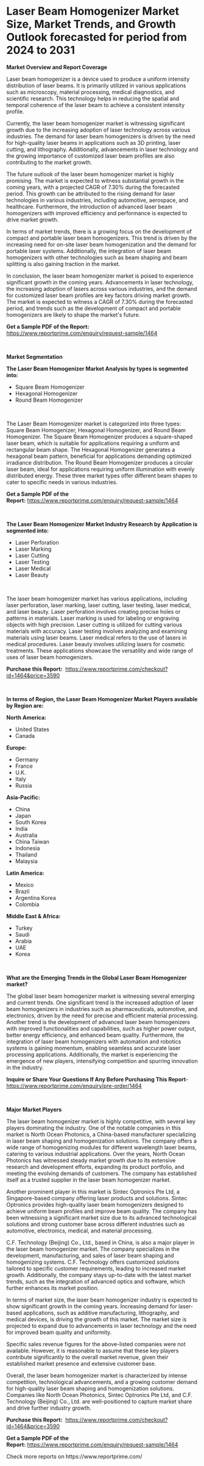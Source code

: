 <p><h1>Laser Beam Homogenizer Market Size, Market Trends, and Growth Outlook forecasted for period from 2024 to 2031</h1></p><p><strong>Market Overview and Report Coverage</strong></p>
<p><p>Laser beam homogenizer is a device used to produce a uniform intensity distribution of laser beams. It is primarily utilized in various applications such as microscopy, material processing, medical diagnostics, and scientific research. This technology helps in reducing the spatial and temporal coherence of the laser beam to achieve a consistent intensity profile.</p><p>Currently, the laser beam homogenizer market is witnessing significant growth due to the increasing adoption of laser technology across various industries. The demand for laser beam homogenizers is driven by the need for high-quality laser beams in applications such as 3D printing, laser cutting, and lithography. Additionally, advancements in laser technology and the growing importance of customized laser beam profiles are also contributing to the market growth.</p><p>The future outlook of the laser beam homogenizer market is highly promising. The market is expected to witness substantial growth in the coming years, with a projected CAGR of 7.30% during the forecasted period. This growth can be attributed to the rising demand for laser technologies in various industries, including automotive, aerospace, and healthcare. Furthermore, the introduction of advanced laser beam homogenizers with improved efficiency and performance is expected to drive market growth.</p><p>In terms of market trends, there is a growing focus on the development of compact and portable laser beam homogenizers. This trend is driven by the increasing need for on-site laser beam homogenization and the demand for portable laser systems. Additionally, the integration of laser beam homogenizers with other technologies such as beam shaping and beam splitting is also gaining traction in the market.</p><p>In conclusion, the laser beam homogenizer market is poised to experience significant growth in the coming years. Advancements in laser technology, the increasing adoption of lasers across various industries, and the demand for customized laser beam profiles are key factors driving market growth. The market is expected to witness a CAGR of 7.30% during the forecasted period, and trends such as the development of compact and portable homogenizers are likely to shape the market's future.</p></p>
<p><strong>Get a Sample PDF of the Report:</strong> <a href="https://www.reportprime.com/enquiry/request-sample/1464">https://www.reportprime.com/enquiry/request-sample/1464</a></p>
<p>&nbsp;</p>
<p><strong>Market Segmentation</strong></p>
<p><strong>The Laser Beam Homogenizer Market Analysis by types is segmented into:</strong></p>
<p><ul><li>Square Beam Homogenizer</li><li>Hexagonal Homogenizer</li><li>Round Beam Homogenizer</li></ul></p>
<p>&nbsp;</p>
<p><p>The Laser Beam Homogenizer market is categorized into three types: Square Beam Homogenizer, Hexagonal Homogenizer, and Round Beam Homogenizer. The Square Beam Homogenizer produces a square-shaped laser beam, which is suitable for applications requiring a uniform and rectangular beam shape. The Hexagonal Homogenizer generates a hexagonal beam pattern, beneficial for applications demanding optimized irradiance distribution. The Round Beam Homogenizer produces a circular laser beam, ideal for applications requiring uniform illumination with evenly distributed energy. These three market types offer different beam shapes to cater to specific needs in various industries.</p></p>
<p><strong>Get a Sample PDF of the Report:</strong>&nbsp;<a href="https://www.reportprime.com/enquiry/request-sample/1464">https://www.reportprime.com/enquiry/request-sample/1464</a></p>
<p>&nbsp;</p>
<p><strong>The Laser Beam Homogenizer Market Industry Research by Application is segmented into:</strong></p>
<p><ul><li>Laser Perforation</li><li>Laser Marking</li><li>Laser Cutting</li><li>Laser Testing</li><li>Laser Medical</li><li>Laser Beauty</li></ul></p>
<p>&nbsp;</p>
<p><p>The laser beam homogenizer market has various applications, including laser perforation, laser marking, laser cutting, laser testing, laser medical, and laser beauty. Laser perforation involves creating precise holes or patterns in materials. Laser marking is used for labeling or engraving objects with high precision. Laser cutting is utilized for cutting various materials with accuracy. Laser testing involves analyzing and examining materials using laser beams. Laser medical refers to the use of lasers in medical procedures. Laser beauty involves utilizing lasers for cosmetic treatments. These applications showcase the versatility and wide range of uses of laser beam homogenizers.</p></p>
<p><strong>Purchase this Report:</strong>&nbsp; <a href="https://www.reportprime.com/checkout?id=1464&price=3590">https://www.reportprime.com/checkout?id=1464&price=3590</a></p>
<p>&nbsp;</p>
<p><strong>In terms of Region, the Laser Beam Homogenizer Market Players available by Region are:</strong></p>
<p>
    <p> <strong> North America: </strong>
        <ul>
            <li>United States</li>
            <li>Canada</li>
        </ul>
        </p> 
    <p> <strong> Europe: </strong>
        <ul>
            <li>Germany</li>
            <li>France</li>
            <li>U.K.</li>
            <li>Italy</li>
            <li>Russia</li>
        </ul>
        </p> 
    <p> <strong> Asia-Pacific: </strong>
        <ul>
            <li>China</li>
            <li>Japan</li>
            <li>South Korea</li>
            <li>India</li>
            <li>Australia</li>
            <li>China Taiwan</li>
            <li>Indonesia</li>
            <li>Thailand</li>
            <li>Malaysia</li>
        </ul>
        </p> 
    <p> <strong> Latin America: </strong>
        <ul>
            <li>Mexico</li>
            <li>Brazil</li>
            <li>Argentina Korea</li>
            <li>Colombia</li>
        </ul>
        </p> 
    <p> <strong> Middle East & Africa: </strong>
        <ul>
            <li>Turkey</li>
            <li>Saudi</li>
            <li>Arabia</li>
            <li>UAE</li>
            <li>Korea</li>
        </ul>
    </p>
    </p>
<p>&nbsp;</p>
<p><strong>What are the Emerging Trends in the Global Laser Beam Homogenizer market?</strong></p>
<p><p>The global laser beam homogenizer market is witnessing several emerging and current trends. One significant trend is the increased adoption of laser beam homogenizers in industries such as pharmaceuticals, automotive, and electronics, driven by the need for precise and efficient material processing. Another trend is the development of advanced laser beam homogenizers with improved functionalities and capabilities, such as higher power output, better energy efficiency, and enhanced beam quality. Furthermore, the integration of laser beam homogenizers with automation and robotics systems is gaining momentum, enabling seamless and accurate laser processing applications. Additionally, the market is experiencing the emergence of new players, intensifying competition and spurring innovation in the industry.</p></p>
<p><strong>Inquire or Share Your Questions If Any Before Purchasing This Report</strong>- <a href="https://www.reportprime.com/enquiry/pre-order/1464">https://www.reportprime.com/enquiry/pre-order/1464</a></p>
<p>&nbsp;</p>
<p><strong>Major Market Players</strong></p>
<p><p>The laser beam homogenizer market is highly competitive, with several key players dominating the industry. One of the notable companies in this market is North Ocean Photonics, a China-based manufacturer specializing in laser beam shaping and homogenization solutions. The company offers a wide range of homogenizing modules for different wavelength laser beams, catering to various industrial applications. Over the years, North Ocean Photonics has witnessed steady market growth due to its extensive research and development efforts, expanding its product portfolio, and meeting the evolving demands of customers. The company has established itself as a trusted supplier in the laser beam homogenizer market.</p><p>Another prominent player in this market is Sintec Optronics Pte Ltd, a Singapore-based company offering laser products and solutions. Sintec Optronics provides high-quality laser beam homogenizers designed to achieve uniform beam profiles and improve beam quality. The company has been witnessing a significant market size due to its advanced technological solutions and strong customer base across different industries such as automotive, electronics, medical, and material processing.</p><p>C.F. Technology (Beijing) Co., Ltd., based in China, is also a major player in the laser beam homogenizer market. The company specializes in the development, manufacturing, and sales of laser beam shaping and homogenizing systems. C.F. Technology offers customized solutions tailored to specific customer requirements, leading to increased market growth. Additionally, the company stays up-to-date with the latest market trends, such as the integration of advanced optics and software, which further enhances its market position.</p><p>In terms of market size, the laser beam homogenizer industry is expected to show significant growth in the coming years. Increasing demand for laser-based applications, such as additive manufacturing, lithography, and medical devices, is driving the growth of this market. The market size is projected to expand due to advancements in laser technology and the need for improved beam quality and uniformity.</p><p>Specific sales revenue figures for the above-listed companies were not available. However, it is reasonable to assume that these key players contribute significantly to the overall market revenue, given their established market presence and extensive customer base.</p><p>Overall, the laser beam homogenizer market is characterized by intense competition, technological advancements, and a growing customer demand for high-quality laser beam shaping and homogenization solutions. Companies like North Ocean Photonics, Sintec Optronics Pte Ltd, and C.F. Technology (Beijing) Co., Ltd. are well-positioned to capture market share and drive further industry growth.</p></p>
<p><strong>Purchase this Report:</strong>&nbsp;&nbsp;<a href="https://www.reportprime.com/checkout?id=1464&price=3590">https://www.reportprime.com/checkout?id=1464&price=3590</a></p>
<p></p>
<p><strong>Get a Sample PDF of the Report:</strong>&nbsp;<a href="https://www.reportprime.com/enquiry/request-sample/1464">https://www.reportprime.com/enquiry/request-sample/1464</a></p>
<p>Check more reports on https://www.reportprime.com/</p>